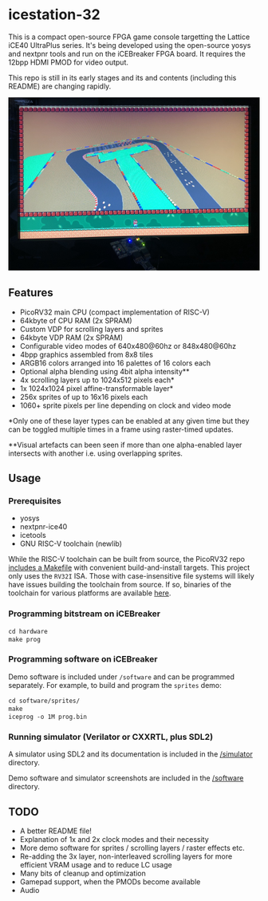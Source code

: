 # icestation-32

This is a compact open-source FPGA game console targetting the Lattice iCE40 UltraPlus series. It's being developed using the open-source yosys and nextpnr tools and run on the iCEBreaker FPGA board. It requires the 12bpp HDMI PMOD for video output.

This repo is still in its early stages and its and contents (including this README) are changing rapidly.

![Demo photo](photos/main.jpg)

## Features

* PicoRV32 main CPU (compact implementation of RISC-V)
* 64kbyte of CPU RAM (2x SPRAM)
* Custom VDP for scrolling layers and sprites
* 64kbyte VDP RAM (2x SPRAM)
* Configurable video modes of 640x480@60hz or 848x480@60hz
* 4bpp graphics assembled from 8x8 tiles
* ARGB16 colors arranged into 16 palettes of 16 colors each
* Optional alpha blending using 4bit alpha intensity**
* 4x scrolling layers up to 1024x512 pixels each*
* 1x 1024x1024 pixel affine-transformable layer*
* 256x sprites of up to 16x16 pixels each
* 1060+ sprite pixels per line depending on clock and video mode

*Only one of these layer types can be enabled at any given time but they can be toggled multiple times in a frame using raster-timed updates.

**Visual artefacts can been seen if more than one alpha-enabled layer intersects with another i.e. using overlapping sprites.

## Usage

### Prerequisites

* yosys
* nextpnr-ice40
* icetools
* GNU RISC-V toolchain (newlib)

While the RISC-V toolchain can be built from source, the PicoRV32 repo [includes a Makefile](https://github.com/cliffordwolf/picorv32#building-a-pure-rv32i-toolchain) with convenient build-and-install targets. This project only uses the `RV32I` ISA. Those with case-insensitive file systems will likely have issues building the toolchain from source. If so, binaries of the toolchain for various platforms are available [here](https://github.com/xpack-dev-tools/riscv-none-embed-gcc-xpack/releases/tag/v8.3.0-1.1).

### Programming bitstream on iCEBreaker

```
cd hardware
make prog
```

### Programming software on iCEBreaker

Demo software is included under `/software` and can be programmed separately. For example, to build and program the `sprites` demo:

```
cd software/sprites/
make
iceprog -o 1M prog.bin
```

### Running simulator (Verilator or CXXRTL, plus SDL2)

A simulator using SDL2 and its documentation is included in the [/simulator](simulator/) directory.

Demo software and simulator screenshots are included in the [/software](software/) directory.

## TODO

* A better README file!
* Explanation of 1x and 2x clock modes and their necessity
* More demo software for sprites / scrolling layers / raster effects etc.
* Re-adding the 3x layer, non-interleaved scrolling layers for more efficient VRAM usage and to reduce LC usage
* Many bits of cleanup and optimization
* Gamepad support, when the PMODs become available
* Audio

